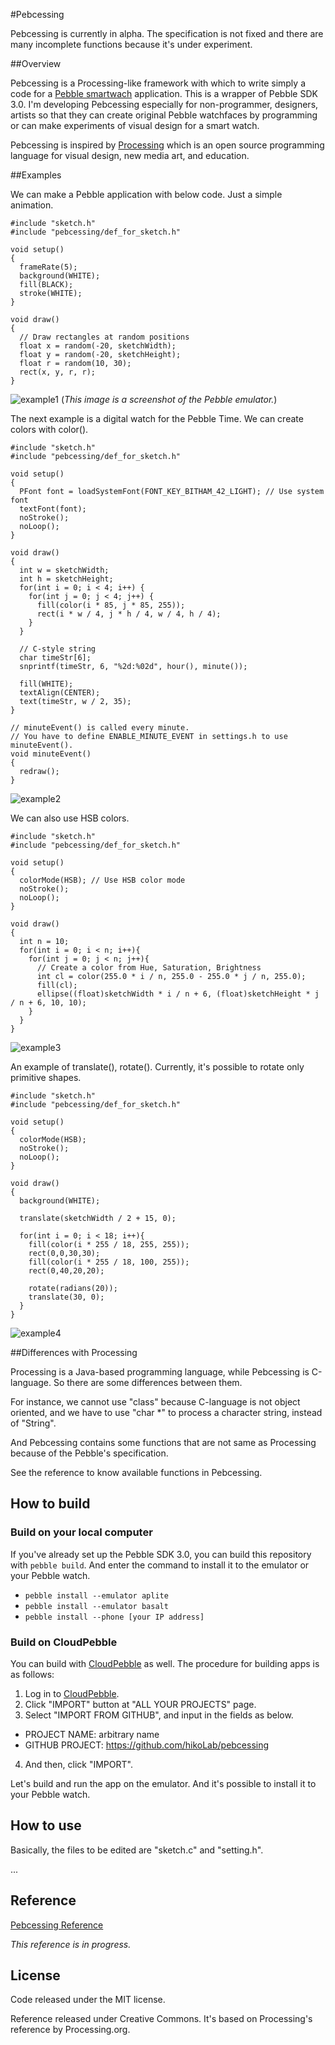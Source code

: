 #Pebcessing

Pebcessing is currently in alpha. The specification is not fixed and there are many incomplete functions because it's under experiment.

##Overview

Pebcessing is a Processing-like framework with which to write simply a code for a [Pebble smartwach](https://getpebble.com/ "Pebble") application. This is a wrapper of Pebble SDK 3.0.  I'm developing Pebcessing especially for non-programmer, designers, artists so that they can create original Pebble watchfaces by programming or can make experiments of visual design for a smart watch. 

Pebcessing is inspired by [Processing](https://processing.org/ "Processing") which is an open source programming language for visual design, new media art, and education. 


##Examples

We can make a Pebble application with below code. Just a simple animation. 

```Processing
#include "sketch.h"
#include "pebcessing/def_for_sketch.h"

void setup()
{
  frameRate(5);
  background(WHITE);
  fill(BLACK);
  stroke(WHITE);
}

void draw()
{
  // Draw rectangles at random positions
  float x = random(-20, sketchWidth);
  float y = random(-20, sketchHeight);
  float r = random(10, 30);
  rect(x, y, r, r);
}
```
![example1](https://raw.githubusercontent.com/hikoLab/pebcessing/images/images/screenshot_random_rect.png) (*This image is a screenshot of the Pebble emulator.*)

The next example is a digital watch for the Pebble Time. We can create colors with color().

```Processing
#include "sketch.h"
#include "pebcessing/def_for_sketch.h"

void setup()
{
  PFont font = loadSystemFont(FONT_KEY_BITHAM_42_LIGHT); // Use system font
  textFont(font);
  noStroke();
  noLoop();
}

void draw()
{
  int w = sketchWidth;
  int h = sketchHeight;
  for(int i = 0; i < 4; i++) {
    for(int j = 0; j < 4; j++) {
      fill(color(i * 85, j * 85, 255));
      rect(i * w / 4, j * h / 4, w / 4, h / 4);
    }
  }

  // C-style string
  char timeStr[6];
  snprintf(timeStr, 6, "%2d:%02d", hour(), minute());

  fill(WHITE);
  textAlign(CENTER);
  text(timeStr, w / 2, 35);
}

// minuteEvent() is called every minute.
// You have to define ENABLE_MINUTE_EVENT in settings.h to use minuteEvent().
void minuteEvent()
{
  redraw();
}
```
![example2](https://github.com/hikoLab/pebcessing/blob/images/images/screenshot_digital_watch.png)

We can also use HSB colors.

```Processing
#include "sketch.h"
#include "pebcessing/def_for_sketch.h"

void setup()
{
  colorMode(HSB); // Use HSB color mode
  noStroke();
  noLoop();
}

void draw()
{
  int n = 10;
  for(int i = 0; i < n; i++){
    for(int j = 0; j < n; j++){
      // Create a color from Hue, Saturation, Brightness
      int cl = color(255.0 * i / n, 255.0 - 255.0 * j / n, 255.0); 
      fill(cl);
      ellipse((float)sketchWidth * i / n + 6, (float)sketchHeight * j / n + 6, 10, 10);
    }
  }
}
```
![example3](https://github.com/hikoLab/pebcessing/blob/images/images/screenshot_hsb_ex.png)

An example of translate(), rotate(). Currently, it's possible to rotate only primitive shapes.

```Processing
#include "sketch.h"
#include "pebcessing/def_for_sketch.h"

void setup()
{
  colorMode(HSB);
  noStroke();
  noLoop();
}

void draw()
{
  background(WHITE);

  translate(sketchWidth / 2 + 15, 0);

  for(int i = 0; i < 18; i++){
    fill(color(i * 255 / 18, 255, 255));
    rect(0,0,30,30);
    fill(color(i * 255 / 18, 100, 255));
    rect(0,40,20,20);

    rotate(radians(20));
    translate(30, 0);
  }
}
```
![example4](https://github.com/hikoLab/pebcessing/blob/images/images/screenshot_rotate_ex.png)


##Differences with Processing

Processing is a Java-based programming language, while Pebcessing is C-language. So there are some differences between them. 

For instance, we cannot use "class" because C-language is not object oriented, and we have to use "char *" to process a character string, instead of "String".

And Pebcessing contains some functions that are not same as Processing because of the Pebble's specification.

See the reference to know available functions in Pebcessing. 

## How to build

### Build on your local computer

If you've already set up the Pebble SDK 3.0, you can build this repository with `pebble build`. And enter the command to install it to the emulator or your Pebble watch.
* `pebble install --emulator aplite`
* `pebble install --emulator basalt`
* `pebble install --phone [your IP address]`

### Build on CloudPebble

You can build with [CloudPebble](https://cloudpebble.net/ "CloudPebble") as well. 
The procedure for building apps is as follows:

1. Log in to [CloudPebble](https://cloudpebble.net/ "CloudPebble").
2. Click "IMPORT" button at "ALL YOUR PROJECTS" page.
3. Select "IMPORT FROM GITHUB", and input in the fields as below.
  * PROJECT NAME: arbitrary name
  * GITHUB PROJECT: https://github.com/hikoLab/pebcessing
4. And then, click "IMPORT".

Let's build and run the app on the emulator. And it's possible to install it to your Pebble watch.

## How to use

Basically, the files to be edited are "sketch.c" and "setting.h". 

...

## Reference

[Pebcessing Reference](http://hikolab.github.io/pebcessing/index.html "Pebcessing Reference")

*This reference is in progress.*

## License
Code released under the MIT license. 

Reference released under Creative Commons. It's based on Processing's reference by Processing.org. 


